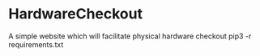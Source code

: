 # HardwareCheckout
A simple website which will facilitate physical hardware checkout
pip3 -r requirements.txt
